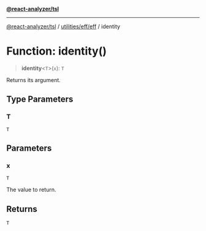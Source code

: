 [**@react-analyzer/tsl**](../../../../README.md)

***

[@react-analyzer/tsl](../../../../README.md) / [utilities/eff/eff](../README.md) / identity

# Function: identity()

> **identity**\<`T`\>(`x`): `T`

Returns its argument.

## Type Parameters

### T

`T`

## Parameters

### x

`T`

The value to return.

## Returns

`T`

